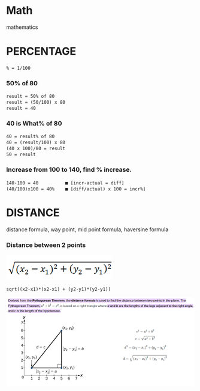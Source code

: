 # Math
mathematics

# PERCENTAGE
```
% = 1/100
```

### 50% of 80
```
result = 50% of 80 
result = (50/100) x 80
result = 40
```

### 40 is What% of 80
```
40 = result% of 80 
40 = (result/100) x 80
(40 x 100)/80 = result
50 = result
```

### Increase from 100 to 140, find % increase.
```
140-100 = 40          ■ [incr-actual = diff]
(40/100)x100 = 40%    ■ [diff/actual) x 100 = incr%]
```

# DISTANCE
distance formula, way point, mid point formula, haversine formula

### Distance between 2 points
![](https://github.com/shanraisshan/Notes/blob/main/Math/!/distance-1.PNG)
```
sqrt((x2-x1)*(x2-x1) + (y2-y1)*(y2-y1))
```

![](https://github.com/shanraisshan/Notes/blob/main/Math/!/distance-2.png)	
